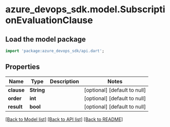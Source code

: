# azure_devops_sdk.model.SubscriptionEvaluationClause

## Load the model package
```dart
import 'package:azure_devops_sdk/api.dart';
```

## Properties
Name | Type | Description | Notes
------------ | ------------- | ------------- | -------------
**clause** | **String** |  | [optional] [default to null]
**order** | **int** |  | [optional] [default to null]
**result** | **bool** |  | [optional] [default to null]

[[Back to Model list]](../README.md#documentation-for-models) [[Back to API list]](../README.md#documentation-for-api-endpoints) [[Back to README]](../README.md)


